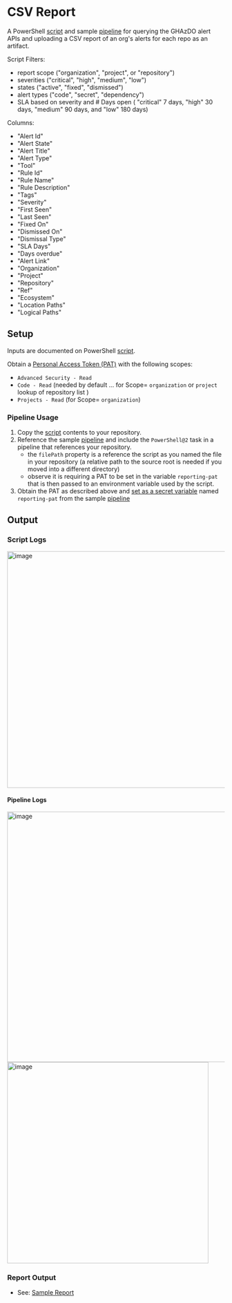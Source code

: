 # CSV Report
A PowerShell [script](./ghazdo-csv-report.ps1) and sample [pipeline](./ghazdo-csv-report.yml) for querying the GHAzDO alert APIs and uploading a CSV report of an org's alerts for each repo as an artifact.

Script Filters:
- report scope ("organization", "project", or "repository")
- severities ("critical", "high", "medium", "low")
- states ("active", "fixed", "dismissed")
- alert types ("code", "secret", "dependency")
- SLA based on severity and # Days open ( "critical" 7 days, "high" 30 days, "medium" 90 days, and "low" 180 days)

Columns:
- "Alert Id"
- "Alert State"
- "Alert Title"
- "Alert Type"
- "Tool"
- "Rule Id"
- "Rule Name"
- "Rule Description"
- "Tags"
- "Severity"
- "First Seen"
- "Last Seen"
- "Fixed On"
- "Dismissed On"
- "Dismissal Type"
- "SLA Days"
- "Days overdue"
- "Alert Link"
- "Organization"
- "Project"
- "Repository"
- "Ref"
- "Ecosystem"
- "Location Paths"
- "Logical Paths"

## Setup

Inputs are documented on PowerShell [script](./ghazdo-csv-report.ps1).

Obtain a [Personal Access Token (PAT)](https://learn.microsoft.com/en-us/azure/devops/organizations/accounts/use-personal-access-tokens-to-authenticate?view=azure-devops&tabs=Windows) with the following scopes:
- `Advanced Security - Read`
- `Code - Read` (needed by default ... for Scope= `organization` or `project` lookup of repository list )
- `Projects - Read` (for Scope= `organization`)

### Pipeline Usage
1. Copy the [script](./ghazdo-csv-report.ps1) contents to your repository.
1. Reference the sample [pipeline](./ghazdo-csv-report.yml) and include the `PowerShell@2` task in a pipeline that references your repository.
   - the `filePath` property is a reference the script as you named the file in your repository (a relative path to the source root is needed if you moved into a different directory)
   - observe it is requiring a PAT to be set in the variable `reporting-pat` that is then passed to an environment variable used by the script.
1. Obtain the PAT as described above and [set as a secret variable](https://learn.microsoft.com/en-us/azure/devops/pipelines/process/set-secret-variables) named `reporting-pat` from the sample [pipeline](./ghazdo-csv-report.yml)


## Output

### Script Logs

<img width="548" alt="image" src="https://github.com/microsoft/GHAzDO-Resources/assets/1760475/5cfb4be1-a4b4-42ed-be8f-b9aad306c5cd">

#### Pipeline Logs

<img width="580" alt="image" src="https://github.com/microsoft/GHAzDO-Resources/assets/1760475/1e4a085c-eefe-4dc7-9b68-eb9710112487">

<img width="466" alt="image" src="https://github.com/microsoft/GHAzDO-Resources/assets/1760475/897758f7-d1f6-43ed-a462-8814b4ad8273">

### Report Output

- See: [Sample Report](./ghazdo-report-20240325.1.csv)
